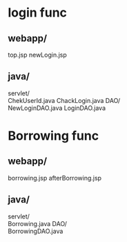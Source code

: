 # login func
## webapp/
 top.jsp
 newLogin.jsp
## java/
servlet/  
 ChekUserId.java
 ChackLogin.java
DAO/  
NewLoginDAO.java
LoginDAO.java

# Borrowing func
## webapp/
 borrowing.jsp
 afterBorrowing.jsp
## java/
  servlet/  
 Borrowing.java
  DAO/  
BorrowingDAO.java


 